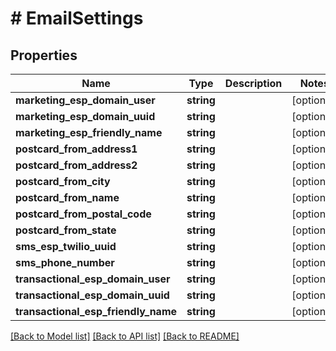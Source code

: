 # # EmailSettings

## Properties

Name | Type | Description | Notes
------------ | ------------- | ------------- | -------------
**marketing_esp_domain_user** | **string** |  | [optional]
**marketing_esp_domain_uuid** | **string** |  | [optional]
**marketing_esp_friendly_name** | **string** |  | [optional]
**postcard_from_address1** | **string** |  | [optional]
**postcard_from_address2** | **string** |  | [optional]
**postcard_from_city** | **string** |  | [optional]
**postcard_from_name** | **string** |  | [optional]
**postcard_from_postal_code** | **string** |  | [optional]
**postcard_from_state** | **string** |  | [optional]
**sms_esp_twilio_uuid** | **string** |  | [optional]
**sms_phone_number** | **string** |  | [optional]
**transactional_esp_domain_user** | **string** |  | [optional]
**transactional_esp_domain_uuid** | **string** |  | [optional]
**transactional_esp_friendly_name** | **string** |  | [optional]

[[Back to Model list]](../../README.md#models) [[Back to API list]](../../README.md#endpoints) [[Back to README]](../../README.md)
